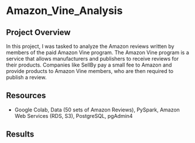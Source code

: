 # Amazon_Vine_Analysis

## Project Overview
In this project, I was tasked to analyze the Amazon reviews written by members of the paid Amazon Vine program. The Amazon Vine program is a service that allows manufacturers and publishers to receive reviews for their products. Companies like SellBy pay a small fee to Amazon and provide products to Amazon Vine members, who are then required to publish a review.

## Resources
- Google Colab, Data (50 sets of Amazon Reviews), PySpark, Amazon Web Services (RDS, S3), PostgreSQL, pgAdmin4

## Results 

